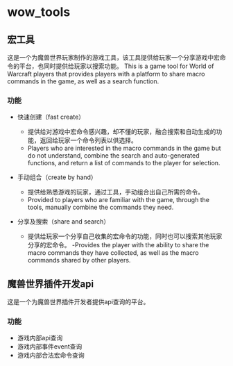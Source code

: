 # wow_tools

## 宏工具

这是一个为魔兽世界玩家制作的游戏工具，该工具提供给玩家一个分享游戏中宏命令的平台，也同时提供给玩家以搜索功能。
This is a game tool for World of Warcraft players that provides players with a platform to share macro commands in the game, as well as a search function.

### 功能
- 快速创建（fast create）

  - 提供给对游戏中宏命令感兴趣，却不懂的玩家，融合搜索和自动生成的功能，返回给玩家一个命令列表以供选择。
  - Players who are interested in the macro commands in the game but do not understand, combine the search and auto-generated functions, and return a list of commands to the player for selection.

- 手动组合（create by hand）

  - 提供给熟悉游戏的玩家，通过工具，手动组合出自己所需的命令。
  - Provided to players who are familiar with the game, through the tools, manually combine the commands they need.

- 分享及搜索（share and search）

  - 提供给玩家一个分享自己收集的宏命令的功能，同时也可以搜索其他玩家分享的宏命令。
  -Provides the player with the ability to share the macro commands they have collected, as well as the macro commands shared by other players.

## 魔兽世界插件开发api

这是一个为魔兽世界插件开发者提供api查询的平台。

### 功能
- 游戏内部api查询
- 游戏内部事件event查询
- 游戏内部合法宏命令查询